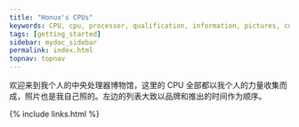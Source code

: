 ```yaml
---
title: "Honux's CPUs"
keywords: CPU, cpu, processor, qualification, information, pictures, core, frequency, chip packaging, packaging, cpu info, x86, collection, amd, cyrix, harris, ibm, idt, iit, intel, motorola, nec, sgs, sgs-thomson, siemens, ST, signetics, mhs, ti, texas instruments, ulsi, umc, weitek, zilog, 808x, 8085, 8088, 8086, 80188, 80186, 80286, 286, 80386, 386, i386, Am386, 386sx, 386dx, 486, i486, 586, 486sx, 486dx, overdrive, 487, pentium, 586, 5x86, 386dlc, 386slc, 486dx2, mmx, ppro, pentium-pro, pro, athlon, duron, z80, dirk oppelt, dirk, oppelt, engineering, sample, samples
tags: [getting_started]
sidebar: mydoc_sidebar
permalink: index.html
topnav: topnav
---
```


欢迎来到我个人的中央处理器博物馆，这里的 CPU 全部都以我个人的力量收集而成，照片也是我自己照的。左边的列表大致以品牌和推出的时间作为顺序。

{% include links.html %}
